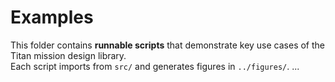 # Examples

This folder contains **runnable scripts** that demonstrate key use cases of the Titan mission design library.  
Each script imports from `src/` and generates figures in `../figures/`.
...

